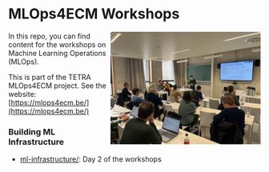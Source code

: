 
# MLOps4ECM Workshops

<img src="media/foto-workshop.jpg" style="width: 300px" align="right">

In this repo, you can find content for the workshops on Machine Learning Operations (MLOps).

This is part of the TETRA MLOps4ECM project. See the website: [https://mlops4ecm.be/](https://mlops4ecm.be/)

### Building ML Infrastructure

* [ml-infrastructure/](ml-infrastructure/): Day 2 of the workshops
